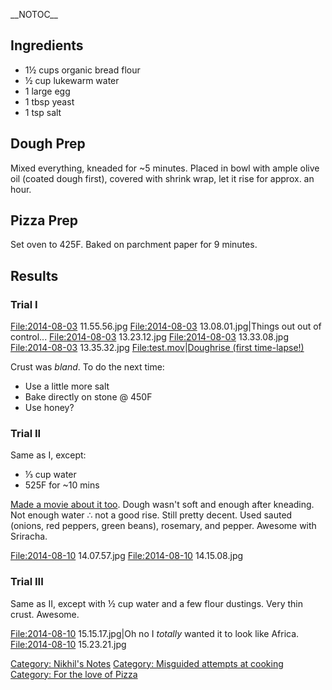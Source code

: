 \_\_NOTOC\_\_

Ingredients
-----------

-   1½ cups organic bread flour
-   ½ cup lukewarm water
-   1 large egg
-   1 tbsp yeast
-   1 tsp salt

Dough Prep
----------

Mixed everything, kneaded for \~5 minutes. Placed in bowl with ample
olive oil (coated dough first), covered with shrink wrap, let it rise
for approx. an hour.

Pizza Prep
----------

Set oven to 425F. Baked on parchment paper for 9 minutes.

Results
-------

### Trial I

<File:2014-08-03> 11.55.56.jpg <File:2014-08-03> 13.08.01.jpg|Things out
out of control... <File:2014-08-03> 13.23.12.jpg <File:2014-08-03>
13.33.08.jpg <File:2014-08-03> 13.35.32.jpg <File:test.mov>|[Doughrise
(first time-lapse!)](Time-lapse_Videos_with_ffmpeg "wikilink")

Crust was *bland*. To do the next time:

-   Use a little more salt
-   Bake directly on stone @ 450F
-   Use honey?

### Trial II

Same as I, except:

-   ⅓ cup water
-   525F for \~10 mins

[Made a movie about it
too](https://www.youtube.com/watch?v=7t-FMg9ZFFc). Dough wasn't soft and
enough after kneading. Not enough water ∴ not a good rise. Still pretty
decent. Used sauted (onions, red peppers, green beans), rosemary, and
pepper. Awesome with Sriracha.

<File:2014-08-10> 14.07.57.jpg <File:2014-08-10> 14.15.08.jpg

### Trial III

Same as II, except with ½ cup water and a few flour dustings. Very thin
crust. Awesome.

<File:2014-08-10> 15.15.17.jpg|Oh no I *totally* wanted it to look like
Africa. <File:2014-08-10> 15.23.21.jpg

[Category: Nikhil's Notes](Category:_Nikhil's_Notes "wikilink")
[Category: Misguided attempts at
cooking](Category:_Misguided_attempts_at_cooking "wikilink") [Category:
For the love of Pizza](Category:_For_the_love_of_Pizza "wikilink")
